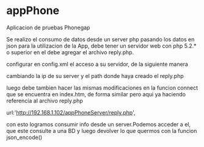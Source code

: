 appPhone
========

Aplicacion de pruebas Phonegap

Se realizo el consumo de datos desde un server php pasando los datos en json
para la utilizacion de la App, debe tener un servidor web con php 5.2.* o superior
en el debe agregar el archivo reply.php.

configurar en config.xml el acceso a su servidor, de la siguiente manera 

<access origin="http://192.168.1.102/appPhoneServer/" />

cambiando la ip de su server y el path donde haya creado el reply.php

luego debe tambien hacer las mismas modificaciones en la funcion connect
que se encuentra en index.htm, de forma similar pero aqui ya haciendo referencia
al archivo reply.php

url:'http://192.168.1.102/appPhoneServer/reply.php', 

con esto logramos consumir info desde un server.Podemos acceder a el, que este consulte
a una BD y luego devolver lo que quermos con la funcion json_encode()

